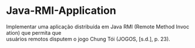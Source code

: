 # Java-RMI-Application
Implementar uma aplicação distribuída em Java RMI (Remote Method Invocation) que permita que usuários remotos disputem o jogo Chung Tói (JOGOS, [s.d.], p. 23).
